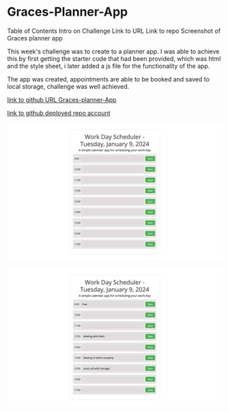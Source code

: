 # Graces-Planner-App

Table of Contents
Intro on Challenge
Link to URL
Link to repo
Screenshot of Graces planner app

This week's challenge was to create to a planner app.
I was able to achieve this by first getting the starter code that had been provided, which was html and the style sheet, i later added a js file for the functionality of the app.  

The app was created, appointments are able to be booked and saved to local storage, challenge was well achieved. 

[link to github URL Graces-planner-App](https://github.com/GraceEmah17/Graces-Planner-App.git)

[link to github deployed repo account](https://graceemah17.github.io/Graces-Planner-App/)

![screenshot of my planner app blank without appointment](./assets/images/screenshot1.png)

![screenshot of my planner app blank with appointment](./assets/images/screenshoot2.png)

